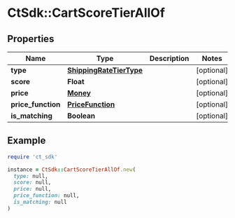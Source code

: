 # CtSdk::CartScoreTierAllOf

## Properties

| Name | Type | Description | Notes |
| ---- | ---- | ----------- | ----- |
| **type** | [**ShippingRateTierType**](ShippingRateTierType.md) |  | [optional] |
| **score** | **Float** |  | [optional] |
| **price** | [**Money**](Money.md) |  | [optional] |
| **price_function** | [**PriceFunction**](PriceFunction.md) |  | [optional] |
| **is_matching** | **Boolean** |  | [optional] |

## Example

```ruby
require 'ct_sdk'

instance = CtSdk::CartScoreTierAllOf.new(
  type: null,
  score: null,
  price: null,
  price_function: null,
  is_matching: null
)
```

